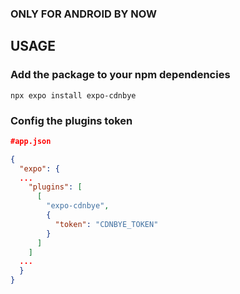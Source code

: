 ### ONLY FOR ANDROID BY NOW

## USAGE

### Add the package to your npm dependencies

```
npx expo install expo-cdnbye
```

### Config the plugins token

```json
#app.json

{
  "expo": {
  ...
    "plugins": [
      [
        "expo-cdnbye",
        {
          "token": "CDNBYE_TOKEN"
        }
      ]
    ]
  ...
  }
}
```
